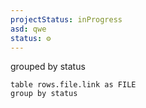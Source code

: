 ```yaml
---
projectStatus: inProgress  
asd: qwe
status: ⚙️
---
```


grouped by status

```dataview
table rows.file.link as FILE
group by status
```